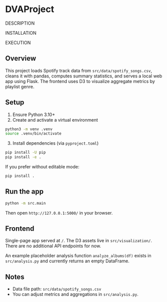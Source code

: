 # DVAProject

DESCRIPTION


INSTALLATION


EXECUTION

## Overview

This project loads Spotify track data from `src/data/spotify_songs.csv`, cleans it with pandas, computes summary statistics, and serves a local web app using Flask. The frontend uses D3 to visualize aggregate metrics by playlist genre.

## Setup

1. Ensure Python 3.10+
2. Create and activate a virtual environment

```bash
python3 -m venv .venv
source .venv/bin/activate
```

3. Install dependencies (via `pyproject.toml`)

```bash
pip install -U pip
pip install -e .
```

If you prefer without editable mode:

```bash
pip install .
```

## Run the app

```bash
python -m src.main
```

Then open `http://127.0.0.1:5000/` in your browser.

## Frontend

Single-page app served at `/`. The D3 assets live in `src/visualization/`. There are no additional API endpoints for now.

An example placeholder analysis function `analyze_albums(df)` exists in `src/analysis.py` and currently returns an empty DataFrame.

## Notes

- Data file path: `src/data/spotify_songs.csv`
- You can adjust metrics and aggregations in `src/analysis.py`.